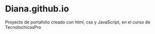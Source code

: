 # Diana.github.io
Proyecto de portafolio creado con html, css y JavaScript, en el curso de TecnolochicasPro
